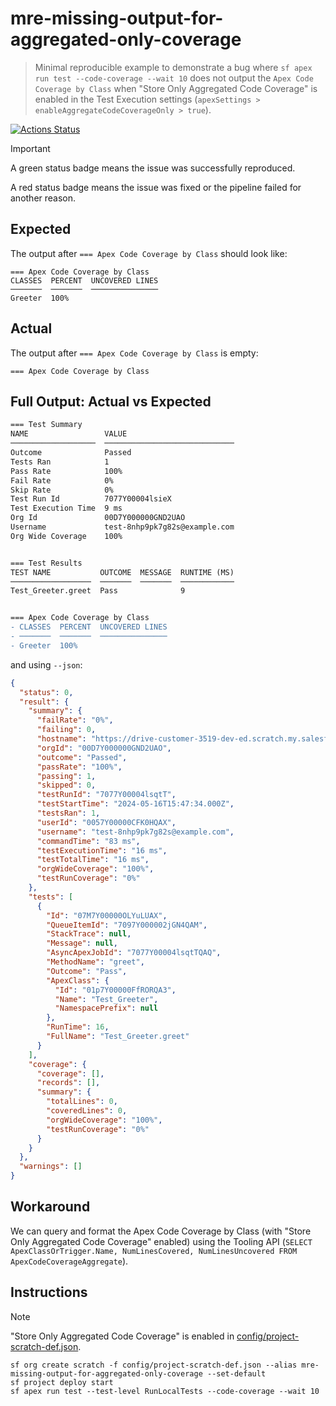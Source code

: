 # mre-missing-output-for-aggregated-only-coverage

> Minimal reproducible example to demonstrate a bug where `sf apex run test --code-coverage --wait 10` does not output the `Apex Code Coverage by Class` when "Store Only Aggregated Code Coverage" is enabled in the Test Execution settings (`apexSettings > enableAggregateCodeCoverageOnly > true`).

[![Actions Status](https://github.com/mdapi-issues/mre-missing-output-for-aggregated-only-coverage/actions/workflows/default.yml/badge.svg?branch=main)](https://github.com/mdapi-issues/mre-missing-output-for-aggregated-only-coverage/actions?query=branch:main)

> [!IMPORTANT]
> A green status badge means the issue was successfully reproduced.
>
> A red status badge means the issue was fixed or the pipeline failed for another reason.

## Expected

The output after `=== Apex Code Coverage by Class` should look like:

```
=== Apex Code Coverage by Class
CLASSES  PERCENT  UNCOVERED LINES
───────  ───────  ───────────────
Greeter  100%
```

## Actual

The output after `=== Apex Code Coverage by Class` is empty:

```
=== Apex Code Coverage by Class
```

## Full Output: Actual vs Expected

```diff
=== Test Summary
NAME                 VALUE
───────────────────  ─────────────────────────────
Outcome              Passed
Tests Ran            1
Pass Rate            100%
Fail Rate            0%
Skip Rate            0%
Test Run Id          7077Y00004lsieX
Test Execution Time  9 ms
Org Id               00D7Y000000GND2UAO
Username             test-8nhp9pk7g82s@example.com
Org Wide Coverage    100%


=== Test Results
TEST NAME           OUTCOME  MESSAGE  RUNTIME (MS)
──────────────────  ───────  ───────  ────────────
Test_Greeter.greet  Pass              9


=== Apex Code Coverage by Class
- CLASSES  PERCENT  UNCOVERED LINES
- ───────  ───────  ───────────────
- Greeter  100%
```

and using `--json`:

```json
{
  "status": 0,
  "result": {
    "summary": {
      "failRate": "0%",
      "failing": 0,
      "hostname": "https://drive-customer-3519-dev-ed.scratch.my.salesforce.com",
      "orgId": "00D7Y000000GND2UAO",
      "outcome": "Passed",
      "passRate": "100%",
      "passing": 1,
      "skipped": 0,
      "testRunId": "7077Y00004lsqtT",
      "testStartTime": "2024-05-16T15:47:34.000Z",
      "testsRan": 1,
      "userId": "0057Y00000CFK0HQAX",
      "username": "test-8nhp9pk7g82s@example.com",
      "commandTime": "83 ms",
      "testExecutionTime": "16 ms",
      "testTotalTime": "16 ms",
      "orgWideCoverage": "100%",
      "testRunCoverage": "0%"
    },
    "tests": [
      {
        "Id": "07M7Y00000OLYuLUAX",
        "QueueItemId": "7097Y000002jGN4QAM",
        "StackTrace": null,
        "Message": null,
        "AsyncApexJobId": "7077Y00004lsqtTQAQ",
        "MethodName": "greet",
        "Outcome": "Pass",
        "ApexClass": {
          "Id": "01p7Y00000FfRORQA3",
          "Name": "Test_Greeter",
          "NamespacePrefix": null
        },
        "RunTime": 16,
        "FullName": "Test_Greeter.greet"
      }
    ],
    "coverage": {
      "coverage": [],
      "records": [],
      "summary": {
        "totalLines": 0,
        "coveredLines": 0,
        "orgWideCoverage": "100%",
        "testRunCoverage": "0%"
      }
    }
  },
  "warnings": []
}
```

## Workaround

We can query and format the Apex Code Coverage by Class (with "Store Only Aggregated Code Coverage" enabled)
using the Tooling API (`SELECT ApexClassOrTrigger.Name, NumLinesCovered, NumLinesUncovered FROM ApexCodeCoverageAggregate`).

## Instructions

> [!NOTE]
>
> "Store Only Aggregated Code Coverage" is enabled in [config/project-scratch-def.json](./config/project-scratch-def.json).

```console
sf org create scratch -f config/project-scratch-def.json --alias mre-missing-output-for-aggregated-only-coverage --set-default
sf project deploy start
sf apex run test --test-level RunLocalTests --code-coverage --wait 10
```
